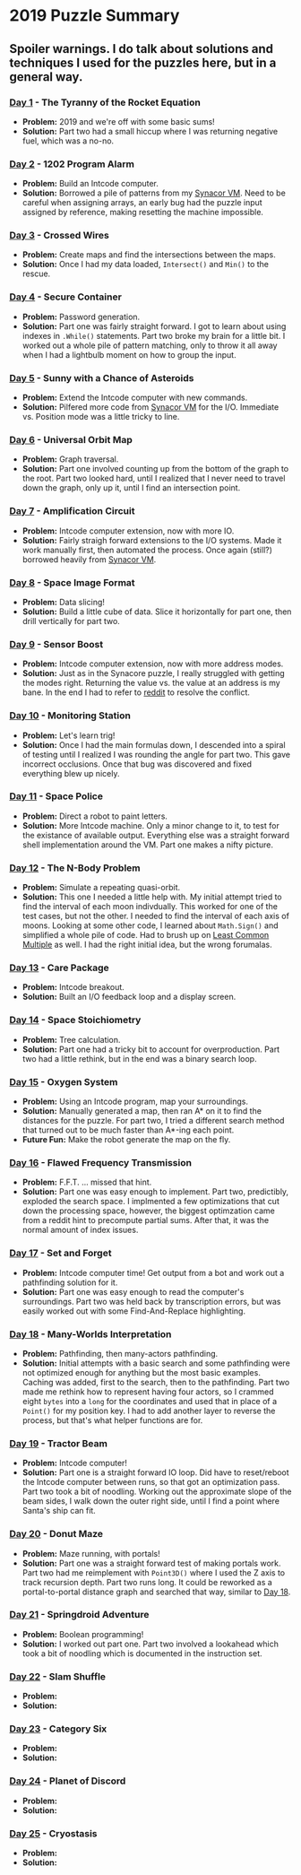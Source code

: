 # 2019 Puzzle Summary 
## Spoiler warnings. I do talk about solutions and techniques I used for the puzzles here, but in a general way.

### [Day 1](Day%2001) - The Tyranny of the Rocket Equation
- **Problem:** 2019 and we're off with some basic sums!
- **Solution:** Part two had a small hiccup where I was returning negative fuel, which was a no-no.

### [Day 2](Day%2002) - 1202 Program Alarm
- **Problem:** Build an Intcode computer.
- **Solution:** Borrowed a pile of patterns from my [Synacor VM](../Synacor%20Challenge). Need to be careful when assigning arrays, an early bug had the puzzle input assigned by reference, making resetting the machine impossible.

### [Day 3](Day%2003) - Crossed Wires
- **Problem:** Create maps and find the intersections between the maps.
- **Solution:** Once I had my data loaded, `Intersect()` and `Min()` to the rescue.

### [Day 4](Day%2004) - Secure Container
- **Problem:** Password generation.
- **Solution:** Part one was fairly straight forward. I got to learn about using indexes in `.While()` statements. Part two broke my brain for a little bit. I worked out a whole pile of pattern matching, only to throw it all away when I had a lightbulb moment on how to group the input.

### [Day 5](Day%2005) - Sunny with a Chance of Asteroids
- **Problem:** Extend the Intcode computer with new commands.
- **Solution:** Pilfered more code from [Synacor VM](../Synacor%20Challenge) for the I/O. Immediate vs. Position mode was a little tricky to line.

### [Day 6](Day%2006) - Universal Orbit Map
- **Problem:** Graph traversal.
- **Solution:** Part one involved counting up from the bottom of the graph to the root. Part two looked hard, until I realized that I never need to travel down the graph, only up it, until I find an intersection point. 

### [Day 7](Day%2007) - Amplification Circuit
- **Problem:** Intcode computer extension, now with more IO.
- **Solution:** Fairly straigh forward extensions to the I/O systems. Made it work manually first, then automated the process. Once again (still?) borrowed heavily from [Synacor VM](../Synacor%20Challenge).

### [Day 8](Day%2008) - Space Image Format
- **Problem:** Data slicing!
- **Solution:** Build a little cube of data. Slice it horizontally for part one, then drill vertically for part two.

### [Day 9](Day%2009) - Sensor Boost
- **Problem:** Intcode computer extension, now with more address modes.
- **Solution:** Just as in the Synacore puzzle, I really struggled with getting the modes right. Returning the value vs. the value at an address is my bane. In the end I had to refer to [reddit]( https://www.reddit.com/r/adventofcode/comments/e8aw9j/2019_day_9_part_1_how_to_fix_203_error/) to resolve the conflict.

### [Day 10](Day%2010) - Monitoring Station
- **Problem:** Let's learn trig!
- **Solution:** Once I had the main formulas down, I descended into a spiral of testing until I realized I was rounding the angle for part two. This gave incorrect occlusions. Once that bug was discovered and fixed everything blew up nicely.

### [Day 11](Day%2011) - Space Police
- **Problem:** Direct a robot to paint letters.
- **Solution:** More Intcode machine. Only a minor change to it, to test for the existance of available output. Everything else was a straight forward shell implementation around the VM. Part one makes a nifty picture. 

### [Day 12](Day%2012) - The N-Body Problem
- **Problem:** Simulate a repeating quasi-orbit.
- **Solution:** This one I needed a little help with. My initial attempt tried to find the interval of each moon indivdually. This worked for one of the test cases, but not the other. I needed to find the interval of each axis of moons. Looking at some other code, I learned about `Math.Sign()` and simplified a whole pile of code. Had to brush up on [Least Common Multiple](https://stackoverflow.com/questions/147515/least-common-multiple-for-3-or-more-numbers/29717490#29717490) as well. I had the right initial idea, but the wrong forumalas.  

### [Day 13](Day%2013) - Care Package
- **Problem:** Intcode breakout.
- **Solution:** Built an I/O feedback loop and a display screen.

### [Day 14](Day%2014) - Space Stoichiometry
- **Problem:** Tree calculation.
- **Solution:** Part one had a tricky bit to account for overproduction. Part two had a little rethink, but in the end was a binary search loop.

### [Day 15](Day%2015) - Oxygen System
- **Problem:** Using an Intcode program, map your surroundings.
- **Solution:** Manually generated a map, then ran A* on it to find the distances for the puzzle. For part two, I tried a different search method that turned out to be much faster than A*-ing each point.
- **Future Fun:** Make the robot generate the map on the fly.

### [Day 16](Day%2016) - Flawed Frequency Transmission
- **Problem:** F.F.T. ... missed that hint. 
- **Solution:** Part one was easy enough to implement. Part two, predictibly, exploded the search space. I implmented a few optimizations that cut down the processing space, however, the biggest optimzation came from a reddit hint to precompute partial sums. After that, it was the normal amount of index issues.

### [Day 17](Day%2017) - Set and Forget
- **Problem:** Intcode computer time! Get output from a bot and work out a pathfinding solution for it.
- **Solution:** Part one was easy enough to read the computer's surroundings. Part two was held back by transcription errors, but was easily worked out with some Find-And-Replace highlighting.  

### [Day 18](Day%2018) - Many-Worlds Interpretation
- **Problem:** Pathfinding, then many-actors pathfinding.
- **Solution:** Initial attempts with a basic search and some pathfinding were not optimized enough for anything but the most basic examples. Caching was added, first to the search, then to the pathfinding. Part two made me rethink how to represent having four actors, so I crammed eight `bytes` into a `long` for the coordinates and used that in place of a `Point()` for my position key. I had to add another layer to reverse the process, but that's what helper functions are for.
 
### [Day 19](Day%2019) - Tractor Beam
- **Problem:** Intcode computer!
- **Solution:** Part one is a straight forward IO loop. Did have to reset/reboot the Intcode computer between runs, so that got an optimization pass. Part two took a bit of noodling. Working out the approximate slope of the beam sides, I walk down the outer right side, until I find a point where Santa's ship can fit.

### [Day 20](Day%2020) - Donut Maze
- **Problem:** Maze running, with portals!
- **Solution:** Part one was a straight forward test of making portals work. Part two had me reimplement with `Point3D()` where I used the Z axis to track recursion depth. Part two runs long. It could be reworked as a portal-to-portal distance graph and searched that way, similar to [Day 18](Day%2018). 

### [Day 21](Day%2021) - Springdroid Adventure
- **Problem:** Boolean programming! 
- **Solution:** I worked out part one. Part two involved a lookahead which took a bit of noodling which is documented in the instruction set.

### [Day 22](Day%2022) - Slam Shuffle
- **Problem:**
- **Solution:**

### [Day 23](Day%2023) - Category Six
- **Problem:**
- **Solution:**

### [Day 24](Day%2024) - Planet of Discord
- **Problem:**
- **Solution:**

### [Day 25](Day%2025) - Cryostasis
- **Problem:**
- **Solution:**